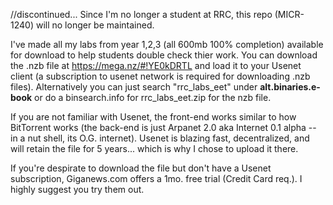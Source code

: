 //discontinued...
Since I'm no longer a student at RRC, this repo (MICR-1240) will no longer be maintained. 

I've made all my labs from year 1,2,3 (all 600mb 100% completion) available for download to help students double check thier work. You can download the .nzb file at https://mega.nz/#!YE0kDRTL and load it to your Usenet client (a subscription to usenet network is required for downloading .nzb files). Alternatively you can just search "rrc_labs_eet" under **alt.binaries.e-book** or do a binsearch.info for rrc_labs_eet.zip for the nzb file.

If you are not familiar with Usenet, the front-end works similar to how BitTorrent works (the back-end is just Arpanet 2.0 aka Internet 0.1 alpha -- in a nut shell, its O.G. internet). Usenet is blazing fast, decentralized, and will retain the file for 5 years... which is why I chose to upload it there. 

If you're despirate to download the file but don't have a Usenet subscription, Giganews.com offers a 1mo. free trial (Credit Card req.). I highly suggest you try them out. 


